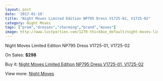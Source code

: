 ```yaml
---
layout: post
date: '2017-01-19'
title: "Night Moves Limited Edition NP795 Dress V1725-01, V1725-02"
category: Night Moves
tags: ["prom","dresses","charming","brand","moves"]
image: http://www.lustparties.com/1270-thickbox_default/night-moves-limited-edition-np795-dress-v1725-01-v1725-02.jpg
---
```

Night Moves Limited Edition NP795 Dress V1725-01, V1725-02

On Sales: **$298**
<a href="https://www.lustparties.com/en/night-moves/407-night-moves-limited-edition-np795-dress-v1725-01-v1725-02.html"><amp-img layout="responsive" width="600" height="600" src="//www.lustparties.com/1270-thickbox_default/night-moves-limited-edition-np795-dress-v1725-01-v1725-02.jpg" alt="Night Moves Limited Edition NP795 Dress V1725-01, V1725-02 0" /></a>
<a href="https://www.lustparties.com/en/night-moves/407-night-moves-limited-edition-np795-dress-v1725-01-v1725-02.html"><amp-img layout="responsive" width="600" height="600" src="//www.lustparties.com/1271-thickbox_default/night-moves-limited-edition-np795-dress-v1725-01-v1725-02.jpg" alt="Night Moves Limited Edition NP795 Dress V1725-01, V1725-02 1" /></a>

Buy it: [Night Moves Limited Edition NP795 Dress V1725-01, V1725-02](https://www.lustparties.com/en/night-moves/407-night-moves-limited-edition-np795-dress-v1725-01-v1725-02.html "Night Moves Limited Edition NP795 Dress V1725-01, V1725-02")

View more: [Night Moves](https://www.lustparties.com/en/3-night-moves "Night Moves")